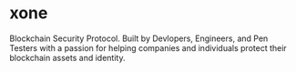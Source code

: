 # xone
Blockchain Security Protocol. Built by Devlopers, Engineers, and Pen Testers with a passion for helping companies and individuals protect their blockchain assets and identity. 
